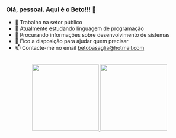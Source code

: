### Olá, pessoal. Aqui é o Beto!!! 👋

- 🔭 Trabalho na setor público
- 🌱 Atualmente estudando linguagem de programação
- 👯 Procurando informações sobre desenvolvimento de sistemas
- 💬 Fico a disposição para ajudar quem precisar
- 📫 Contacte-me no email betobasaglia@hotmail.com

##

<div align="center">
  <a href="https://github.com/betobasaglia">
  <img height="180em" src="https://github-readme-stats.vercel.app/api?username=betobasaglia&show_icons=true&theme=dracula&include_all_commits=true&count_private=true"/>
  <img height="180em" src="https://github-readme-stats.vercel.app/api/top-langs/?username=betobasaglia&layout=compact&langs_count=7&theme=dracula"/>
 </div>
 
</div>





